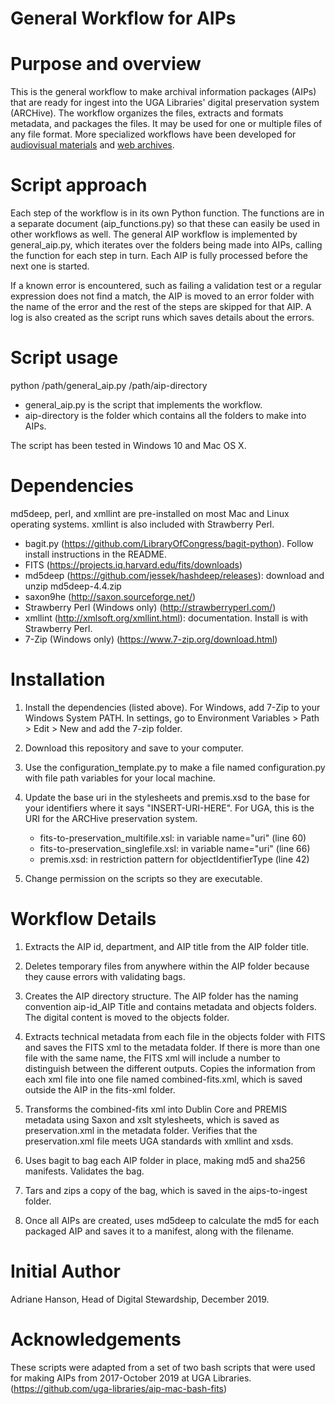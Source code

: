 # General Workflow for AIPs

# Purpose and overview
This is the general workflow to make archival information packages (AIPs) that are ready for ingest into the UGA Libraries' digital preservation system (ARCHive). The workflow organizes the files, extracts and formats metadata, and packages the files. It may be used for one or multiple files of any file format. More specialized workflows have been developed for [audiovisual materials](https://github.com/uga-libraries/av-aip_russell) and [web archives](https://github.com/uga-libraries/web-aip). 

# Script approach
Each step of the workflow is in its own Python function. The functions are in a separate document (aip_functions.py) so that these can easily be used in other workflows as well. The general AIP workflow is implemented by general_aip.py, which iterates over the folders being made into AIPs, calling the function for each step in turn. Each AIP is fully processed before the next one is started.

If a known error is encountered, such as failing a validation test or a regular expression does not find a match, the AIP is moved to an error folder with the name of the error and the rest of the steps are skipped for that AIP. A log is also created as the script runs which saves details about the errors. 

# Script usage
python /path/general_aip.py /path/aip-directory
* general_aip.py is the script that implements the workflow.
* aip-directory is the folder which contains all the folders to make into AIPs.

The script has been tested in Windows 10 and Mac OS X.

# Dependencies
md5deep, perl, and xmllint are pre-installed on most Mac and Linux operating systems. xmllint is also included with Strawberry Perl.
* bagit.py (https://github.com/LibraryOfCongress/bagit-python). Follow install instructions in the README.
* FITS (https://projects.iq.harvard.edu/fits/downloads)
* md5deep (https://github.com/jessek/hashdeep/releases): download and unzip md5deep-4.4.zip
* saxon9he (http://saxon.sourceforge.net/)
* Strawberry Perl (Windows only) (http://strawberryperl.com/)
* xmllint (http://xmlsoft.org/xmllint.html): documentation. Install is with Strawberry Perl.
* 7-Zip (Windows only) (https://www.7-zip.org/download.html)

# Installation
1. Install the dependencies (listed above). For Windows, add 7-Zip to your Windows System PATH. In settings, go to Environment Variables > Path > Edit > New and add the 7-zip folder. 


2. Download this repository and save to your computer.
3. Use the configuration_template.py to make a file named configuration.py with file path variables for your local machine.
4. Update the base uri in the stylesheets and premis.xsd to the base for your identifiers where it says "INSERT-URI-HERE". For UGA, this is the URI for the ARCHive preservation system.
    * fits-to-preservation_multifile.xsl: in variable name="uri" (line 60)
    * fits-to-preservation_singlefile.xsl: in variable name="uri" (line 66)
    * premis.xsd: in restriction pattern for objectIdentifierType (line 42)
5. Change permission on the scripts so they are executable.

# Workflow Details
1. Extracts the AIP id, department, and AIP title from the AIP folder title.


2. Deletes temporary files from anywhere within the AIP folder because they cause errors with validating bags.
3. Creates the AIP directory structure. The AIP folder has the naming convention aip-id_AIP Title and contains metadata and objects folders. The digital content is moved to the objects folder.
4. Extracts technical metadata from each file in the objects folder with FITS and saves the FITS xml to the metadata folder. If there is more than one file with the same name, the FITS xml will include a number to distinguish between the different outputs. Copies the information from each xml file into one file named combined-fits.xml, which is saved outside the AIP in the fits-xml folder.
5. Transforms the combined-fits xml into Dublin Core and PREMIS metadata using Saxon and xslt stylesheets, which is saved as preservation.xml in the metadata folder. Verifies that the preservation.xml file meets UGA standards with xmllint and xsds.
6. Uses bagit to bag each AIP folder in place, making md5 and sha256 manifests. Validates the bag.
7. Tars and zips a copy of the bag, which is saved in the aips-to-ingest folder.
8. Once all AIPs are created, uses md5deep to calculate the md5 for each packaged AIP and saves it to a manifest, along with the filename.

# Initial Author
Adriane Hanson, Head of Digital Stewardship, December 2019.

# Acknowledgements
These scripts were adapted from a set of two bash scripts that were used for making AIPs from 2017-October 2019 at UGA Libraries. (https://github.com/uga-libraries/aip-mac-bash-fits)

